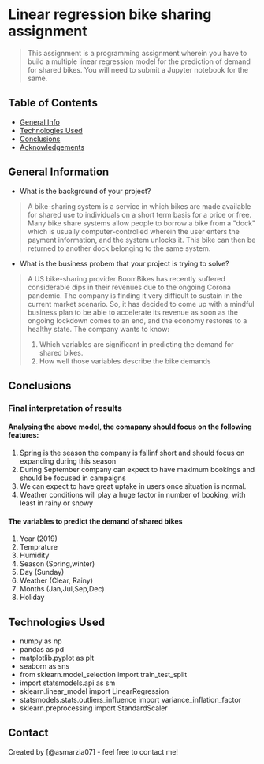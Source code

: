 # Linear regression bike sharing assignment 
> This assignment is a programming assignment wherein you have to build a multiple linear regression model for the prediction of demand for shared bikes. You will need to submit a Jupyter notebook for the same. 

## Table of Contents
* [General Info](#general-information)
* [Technologies Used](#technologies-used)
* [Conclusions](#conclusions)
* [Acknowledgements](#acknowledgements)

## General Information 
- What is the background of your project?
> A bike-sharing system is a service in which bikes are made available for shared use to individuals on a short term basis for a price or free. Many bike share systems allow people to borrow a bike from a "dock" which is usually computer-controlled wherein the user enters the payment information, and the system unlocks it. This bike can then be returned to another dock belonging to the same system. 
- What is the business probem that your project is trying to solve?
> A US bike-sharing provider BoomBikes has recently suffered considerable dips in their revenues due to the ongoing Corona pandemic. The company is finding it very difficult to sustain in the current market scenario. So, it has decided to come up with a mindful business plan to be able to accelerate its revenue as soon as the ongoing lockdown comes to an end, and the economy restores to a healthy state.
The company wants to know:
> 1. Which variables are significant in predicting the demand for shared bikes.
> 2. How well those variables describe the bike demands

<!-- You don't have to answer all the questions - just the ones relevant to your project. -->

## Conclusions
### Final interpretation of results
#### Analysing the above model, the comapany should focus on the following features:
1. Spring is the season the company is fallinf short and should focus on expanding during this    season
2. During September company can expect to have maximum bookings and should be focused in campaigns
3. We can expect to have great uptake in users once situation is normal.
4. Weather conditions will play a huge factor in number of booking, with least in rainy or snowy 
#### The variables to predict the demand of shared bikes
1. Year (2019)
2. Temprature 
3. Humidity
4. Season (Spring,winter) 
5. Day (Sunday)
6. Weather (Clear, Rainy)
7. Months (Jan,Jul,Sep,Dec)
8. Holiday

## Technologies Used
- numpy as np
- pandas as pd
- matplotlib.pyplot as plt
- seaborn as sns
- from sklearn.model_selection import train_test_split
- import statsmodels.api as sm
- sklearn.linear_model import LinearRegression
- statsmodels.stats.outliers_influence import variance_inflation_factor
- sklearn.preprocessing import StandardScaler

## Contact
Created by [@asmarzia07] - feel free to contact me!


<!-- Optional -->
<!-- ## License -->
<!-- This project is open source and available under the [... License](). -->

<!-- You don't have to include all sections - just the one's relevant to your project -->
